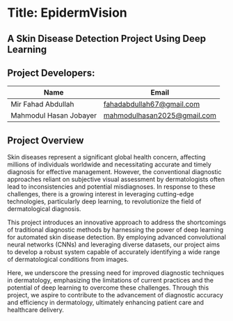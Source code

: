 # Title: EpidermVision
## A Skin Disease Detection Project Using Deep Learning
 
## Project Developers:

| Name | Email |
| --- | --- |
| Mir Fahad Abdullah | fahadabdullah67@gmail.com |
| Mahmodul Hasan Jobayer  | mahmodulhasan2025@gmail.com |

## Project Overview
Skin diseases represent a significant global health concern, affecting millions of 
individuals worldwide and necessitating accurate and timely diagnosis for effective 
management. However, the conventional diagnostic approaches reliant on subjective 
visual assessment by dermatologists often lead to inconsistencies and potential 
misdiagnoses. In response to these challenges, there is a growing interest in leveraging 
cutting-edge technologies, particularly deep learning, to revolutionize the field of 
dermatological diagnosis.

This project introduces an innovative approach to address the shortcomings of 
traditional diagnostic methods by harnessing the power of deep learning for automated 
skin disease detection. By employing advanced convolutional neural networks (CNNs) 
and leveraging diverse datasets, our project aims to develop a robust system capable of 
accurately identifying a wide range of dermatological conditions from images.

Here, we underscore the pressing need for improved diagnostic techniques in 
dermatology, emphasizing the limitations of current practices and the potential of deep 
learning to overcome these challenges. Through this project, we aspire to contribute to 
the advancement of diagnostic accuracy and efficiency in dermatology, ultimately 
enhancing patient care and healthcare delivery.
